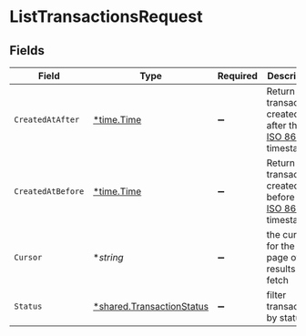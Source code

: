 # ListTransactionsRequest


## Fields

| Field                                                                                                 | Type                                                                                                  | Required                                                                                              | Description                                                                                           | Example                                                                                               |
| ----------------------------------------------------------------------------------------------------- | ----------------------------------------------------------------------------------------------------- | ----------------------------------------------------------------------------------------------------- | ----------------------------------------------------------------------------------------------------- | ----------------------------------------------------------------------------------------------------- |
| `CreatedAtAfter`                                                                                      | [*time.Time](https://pkg.go.dev/time#Time)                                                            | :heavy_minus_sign:                                                                                    | Return transactions created after this [ISO 8601](https://en.wikipedia.org/wiki/ISO_8601) timestamp.  |                                                                                                       |
| `CreatedAtBefore`                                                                                     | [*time.Time](https://pkg.go.dev/time#Time)                                                            | :heavy_minus_sign:                                                                                    | Return transactions created before this [ISO 8601](https://en.wikipedia.org/wiki/ISO_8601) timestamp. |                                                                                                       |
| `Cursor`                                                                                              | **string*                                                                                             | :heavy_minus_sign:                                                                                    | the cursor for the next page of results to fetch                                                      | vjl8vk3l4o8dhsjlzh==                                                                                  |
| `Status`                                                                                              | [*shared.TransactionStatus](../../models/shared/transactionstatus.md)                                 | :heavy_minus_sign:                                                                                    | filter transactions by status                                                                         |                                                                                                       |